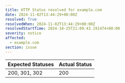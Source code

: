 ```yaml
---
title: HTTP Status resolved for example.com
date: 2024-11-02T13:44:29+00:00Z
resolved: True
resolvedWhen: 2024-11-02T13:44:29+00:00Z
resolvedStartTime: 2024-10-25T21:09:43.191474+00:00
severity: notice
affected:
  - example.com
section: issue
---
```


| Expected Statuses | Actual Status  |
|-------------------|----------------|
| 200, 301, 302 | 200 |
